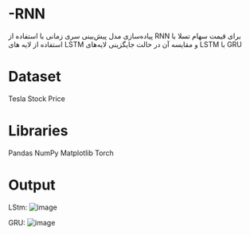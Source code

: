 # -RNN
پیاده‌سازی مدل پیش‌بینی سری زمانی با استفاده از RNN برای قیمت سهام تسلا با استفاده از لایه های LSTM و مقایسه آن در حالت جایگزینی لایه‌های LSTM با  GRU
# Dataset
Tesla Stock Price

# Libraries
Pandas
NumPy
Matplotlib
Torch

# Output
LStm:
![image](https://github.com/user-attachments/assets/4143f89c-203c-4650-b10b-cba000b7a06a)

GRU:
![image](https://github.com/user-attachments/assets/32368c26-51c5-40af-bd18-bb4f8742114a)


